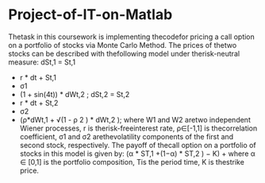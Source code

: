 # Project-of-IT-on-Matlab
Thetask in this coursework is implementing thecodefor pricing a call option on a portfolio of stocks via Monte Carlo Method.
The prices of thetwo stocks can be described with thefollowing model under therisk-neutral measure:
dSt,1 = St,1
* r * dt + St,1
* σ1
* (1 + sin(4t)) * dWt,2
;
dSt,2 = St,2
* r * dt + St,2
* σ2
* (ρ*dWt,1 + √(1 - ρ
2
) * dWt,2
);
where W1 and W2 aretwo independent Wiener processes, r is therisk-freeinterest rate, ρ∈[-1,1] is thecorrelation coefficient, σ1 and σ2
arethevolatility components of the first and second stock, respectively.
The payoff of thecall option on a portfolio of stocks in this model is given by:
(α * ST,1 +(1−α) * ST,2
) − K) +
where α ∈ [0,1] is the portfolio composition, Tis the period time, K is thestrike price.
